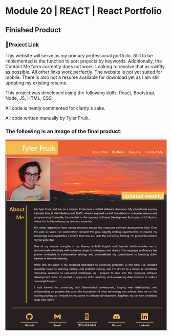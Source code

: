 # Module 20 | REACT | React Portfolio

## Finished Product

### [🔗Project Link]() 
This website will serve as my primary professional portfoilo.
Still to be implemented is the function to sort projects by keywords. Additionally, the Contact Me form currently does not work. Looking to resolve that as swiftly as possible. All other links work perfectly. The website is not yet suited for mobile. There is also not a resume available for download yet as I am still updating my existing resume.

This project was developed using the following skills: 
React, Bootstrap, Node, JS, HTML, CSS

All code is neatly commented for clarity's sake.

All code written manually by Tyler Fruik.

### The following is an image of the final product:
![Image URL](/portfolio-main/public/images/MockUp.png)
